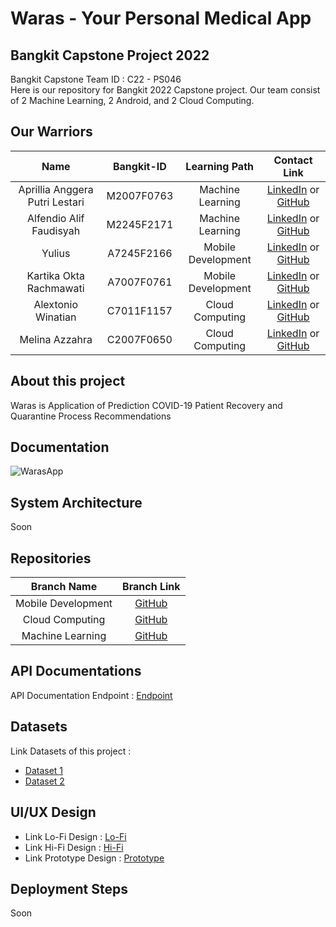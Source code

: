 # Waras - Your Personal Medical App

## Bangkit Capstone Project 2022

Bangkit Capstone Team ID : C22 - PS046 <br>
Here is our repository for Bangkit 2022 Capstone project. Our team consist of 2 Machine Learning, 2 Android, and 2 Cloud Computing.

## Our Warriors

|              Name              | Bangkit-ID |   Learning Path    |                                                       Contact Link                                                       |
| :----------------------------: | :--------: | :----------------: | :----------------------------------------------------------------------------------------------------------------------: |
| Aprillia Anggera Putri Lestari | M2007F0763 |  Machine Learning  |            [LinkedIn](https://www.linkedin.com/in/aprillia-anggera/) or [GitHub](https://github.com/anggera)             |
|    Alfendio Alif Faudisyah     | M2245F2171 |  Machine Learning  |                [LinkedIn](https://www.linkedin.com/in/alfendio/) or [GitHub](https://github.com/alfendio)                |
|             Yulius             | A7245F2166 | Mobile Development |              [LinkedIn](https://www.linkedin.com/in/natyulius/) or [GitHub](https://github.com/yuliusius1)               |
|    Kartika Okta Rachmawati     | A7007F0761 | Mobile Development |    [LinkedIn](https://www.linkedin.com/in/tikaa-undefined-3b1090237/) or [GitHub](https://github.com/kartikaokta123)     |
|       Alextonio Winatian       | C7011F1157 |  Cloud Computing   | [LinkedIn](https://www.linkedin.com/in/alextonio-winatian-168b67236/) or [GitHub](https://github.com/Alextonio-Winatian) |
|         Melina Azzahra         | C2007F0650 |  Cloud Computing   |        [LinkedIn](https://www.linkedin.com/in/melina-azzahra-212399201/) or [GitHub](https://github.com/nmelinaa)        |

## About this project

Waras is Application of Prediction COVID-19 Patient Recovery and Quarantine Process Recommendations

## Documentation

![WarasApp](https://github.com/yuliusius1/waras-bangkit-capstone-2022/blob/main/assets/documentation.jpg)

## System Architecture

Soon

## Repositories

|    Branch Name     |                                      Branch Link                                      |
| :----------------: | :-----------------------------------------------------------------------------------: |
| Mobile Development | [GitHub](https://github.com/yuliusius1/waras-bangkit-capstone-2022/tree/android-dev1) |
|  Cloud Computing   |   [GitHub](https://github.com/yuliusius1/waras-bangkit-capstone-2022/tree/cc-dev1)    |
|  Machine Learning  |    [GitHub](https://github.com/yuliusius1/waras-bangkit-capstone-2022/tree/ml-dev)    |

## API Documentations

API Documentation Endpoint : [Endpoint](https://documenter.getpostman.com/view/21187908/Uz5CLHqp)

## Datasets

Link Datasets of this project : 
- [Dataset 1](https://github.com/saadidrees/dataset_covid_19_symptoms/blob/master/dataset_symps_covid19.csv)
- [Dataset 2](https://github.com/yuliusius1/waras-bangkit-capstone-2022/blob/ml-dev/Dataset/dataset_kuesioner_1.csv)

## UI/UX Design

- Link Lo-Fi Design : [Lo-Fi](https://www.figma.com/file/E3FdMv9JI6ztkQxKpM5VH7/Capstone-Project?node-id=0%3A1)
- Link Hi-Fi Design : [Hi-Fi](https://www.figma.com/file/E3FdMv9JI6ztkQxKpM5VH7/Capstone-Project?node-id=109%3A93)
- Link Prototype Design : [Prototype](https://www.figma.com/proto/E3FdMv9JI6ztkQxKpM5VH7/Capstone-Project?page-id=344%3A211&node-id=344%3A246&viewport=465%2C233%2C0.32&scaling=scale-down&starting-point-node-id=344%3A239)

## Deployment Steps

Soon
